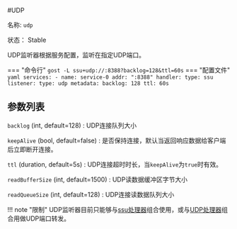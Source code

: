 #UDP

名称: `udp`

状态： Stable

UDP监听器根据服务配置，监听在指定UDP端口。

=== "命令行"
	```
	gost -L ssu+udp://:8388?backlog=128&ttl=60s
	```
=== "配置文件"
    ```yaml
	services:
	- name: service-0
	  addr: ":8388"
	  handler:
		type: ssu
	  listener:
		type: udp
		metadata:
		  backlog: 128
		  ttl: 60s
	```

## 参数列表

`backlog` (int, default=128)
:    UDP连接队列大小

`keepAlive` (bool, default=false)
:    是否保持连接，默认当返回响应数据给客户端后立即断开连接。

`ttl` (duration, default=5s)
:    UDP连接超时时长，当`keepAlive`为`true`时有效。


`readBufferSize` (int, default=1500)
:    UDP读数据缓冲区字节大小

`readQueueSize` (int, default=128)
:    UDP连接读数据队列大小

!!! note "限制"
    UDP监听器目前只能够与[ssu处理器](/reference/handlers/ssu/)组合使用，或与[UDP处理器](/reference/handlers/udp/)组合用做UDP端口转发。
